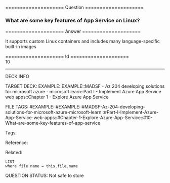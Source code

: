 ==================== Question ====================  

### What are some key features of App Service on Linux?  

==================== Answer ====================  

It supports custom Linux containers and includes many language-specific built-in images

==================== Id ====================  
10

---

DECK INFO

TARGET DECK: EXAMPLE::EXAMPLE::MADSF - Az 204 developing solutions for microsoft azure - microsoft learn::Part I - Implement Azure App Service web apps::Chapter 1 - Explore Azure App Service

FILE TAGS: #EXAMPLE::#EXAMPLE::#MADSF-Az-204-developing-solutions-for-microsoft-azure-microsoft-learn::#Part-I-Implement-Azure-App-Service-web-apps::#Chapter-1-Explore-Azure-App-Service::#10-What-are-some-key-features-of-app-service

Tags:

Reference:

Related:

```dataview
LIST
where file.name = this.file.name
```

QUESTION STATUS: Not safe to store
